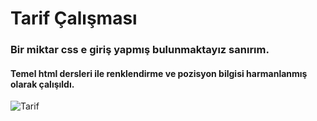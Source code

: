# Tarif Çalışması
### Bir miktar css e giriş yapmış bulunmaktayız sanırım.
#### Temel html dersleri ile renklendirme ve pozisyon bilgisi harmanlanmış olarak çalışıldı.
![Tarif](https://r.resimlink.com/sDKAR.jpg)